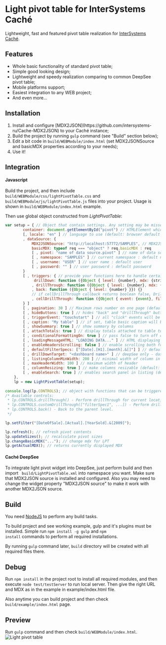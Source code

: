 Light pivot table for InterSystems Caché
====================

Lightweight, fast and featured pivot table realization for
[InterSystems Caché](http://www.intersystems.com).

## Features
<ul>
    <li>Whole basic functionality of standard pivot table;</li>
    <li>Simple good looking design;</li>
    <li>Lightweight and speedy realization comparing to common DeepSee pivot table;</li>
    <li>Mobile platforms support;</li>
    <li>Easiest integration to any WEB project;</li>
    <li>And even more...</li>
</ul>

## Installation

<ol>
    <li>Install and configure [MDX2JSON](https://github.com/intersystems-ru/Cache-MDX2JSON) to
        your Caché instance;</li>
    <li>Build the project by running <code>gulp</code> command (see "Build" section below);</li>
    <li>Edit a bit code in <code>build/WEBModule/index.html</code> (set MDX2JSONSource and basicMDX
    properties according to your needs);</li>
    <li>Use it!</li>
</ol>

## Integration

#### Javascript

Build the project, and then include <code>build/WEBModule/css/lightPivotTable.css</code> and
<code>build/WEBModule/js/lightPivotTable.js</code> files into your project. Usage is shown in
<code>build/WEBModule/index.html</code> example.

Then use global object constructed from <i>LightPivotTable</i>:
```js
var setup = { // Object that contain settings. Any setting may be missed.
        container: document.getElementById("pivot") // HTMLElement which will contain table.
        [, locale: "en" ] // language to use (default: browser default or "en")
        , dataSource: {
            MDX2JSONSource: "http://localhost:57772/SAMPLES", // MDX2JSON server address
            basicMDX: typeof req === "object" ? req.basicMDX : req
            [ , pivot: "name of data source.pivot" ] // name of data source to apply pivot rules
            [ , namespace: "SAMPLES" ] // current namespace : default namespace
            [ , username: "USER" ] // user name : default user
            [ , password: "" ] // user password : default password
        }
        [ , triggers: { // provide your functions here to handle certain events
             drillDown: function ({Object { level: {number}, mdx: {string} }}) {}
            , drillThrough: function ({Object { level: {number}, mdx: {string} }}) {}
            , back: function ({Object { level: {number} }}) {}
            // if cellDrillThrough callback returns boolean false, DrillThrough won't be performed.
            , cellDrillThrough: function ({Object { event: {event}, filters: {string[]}, cellData: {object} }}) {}
        } ]
        [ , pagination: 30 ] // Maximum rows number on one page (default: 200, turn off: 0)
        [ , hideButtons: true ] // hides "back" and "drillThrough" buttons
        [ , triggerEvent: "touchstart" ] // all "click" events will be replaced by this event
        [ , caption: "My table" ] // if set, table basic caption will be replaced by this text
        [ , showSummary: true ] // show summary by columns
        [ , attachTotals: true ] // display totals attached to table top header
        [ , conditionalFormattingOn: true ] // pass false to turn off conditional formatting
        [ , loadingMessageHTML: "LOADING DATA..." ] // HTML displaying during data load
        [ , enableHeadersScrolling: false ] // enable scrolling both for table and headers. Useful for mobile devices.
        [ , defaultFilterSpecs: ["[Date].[H1].[month].&[]"] ] // default filters array
        [ , drillDownTarget: "<dashboard name>" ] // deepSee only - dashboard to open
        [ , listingColumnMinWidth: 200 ] // minimal width of column in listing
        [ , maxHeaderWidth: 100 ] // maximum width of header
        [ , columnResizing: true ] // make columns resizable (default: true)
        [ , enableSearch: true ] // enables search panel in listing (default: true)
    },
    lp = new LightPivotTable(setup);
    
console.log(lp.CONTROLS); // object with functions that can be triggered to control pivot table:
/* Available controls:
 * lp.CONTROLS.drillThrough() - Perform drillThrough for current location.
 * lp.CONTROLS.customDrillThrough(["filterSpec1", ...]) - Perform drillThrough with filters.
 * lp.CONTROLS.back() - Back to the parent level.
 */

lp.setFilter("[DateOfSale].[Actual].[YearSold].&[2009]");

lp.refresh(); // refresh pivot contents
lp.updateSizes(); // recalculate pivot sizes
lp.changeBasicMDX("..."); // change mdx for LPT
lp.getActualMDX(); // returns currently displayed MDX
```

#### Caché DeepSee

To integrate light pivot widget into DeepSee, just perform build and then import <code>
build/LightPivotTable.xml</code> into namespace you want. Make sure that MDX2JSON source is
installed and configured. Also you may need to change the widget property "MDX2JSON source" to make
it work with another MDX2JSON source.

## Build

You need [NodeJS](http://nodejs.org/) to perform any build tasks.

To build project and see working example, gulp and it's plugins must be installed. Simple run 
<code>npm install -g gulp</code> and <code>npm install</code> commands to perform all required
installations.

By running <code>gulp</code> command later, <code>build</code> directory will be created with all
required files there.

## Debug

Run <code>npm install</code> in the project root to
install all required modules, and then execute <code>node test/testServer</code> to run local
server. Then give the right URL and MDX as in the example in example/index.html file.

Also anytime you can build project and then check <code>build/example/index.html</code> page. 

## Preview

Run <code>gulp</code> command and then check <code>build/WEBModule/index.html</code>.
![Light pivot table](https://cloud.githubusercontent.com/assets/4989256/5821832/b73c880c-a0d7-11e4-8458-832329b1c48a.png)
